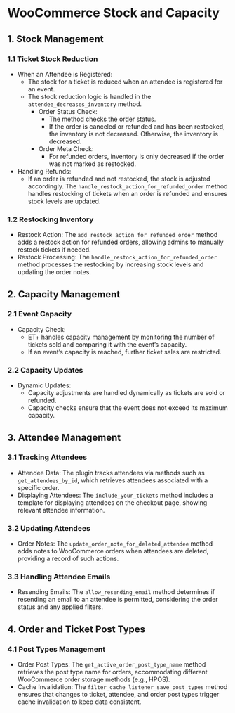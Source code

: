 # WooCommerce Stock and Capacity

## 1. Stock Management

### 1.1 Ticket Stock Reduction

- When an Attendee is Registered: 
  - The stock for a ticket is reduced when an attendee is registered for an event. 
  - The stock reduction logic is handled in the `attendee_decreases_inventory` method. 
    - Order Status Check: 
      - The method checks the order status. 
      - If the order is canceled or refunded and has been restocked, the inventory is not decreased. Otherwise, the inventory is decreased. 
    - Order Meta Check: 
      - For refunded orders, inventory is only decreased if the order was not marked as restocked. 
- Handling Refunds: 
  - If an order is refunded and not restocked, the stock is adjusted accordingly. The `handle_restock_action_for_refunded_order` method handles restocking of tickets when an order is refunded and ensures stock levels are updated.

### 1.2 Restocking Inventory

- Restock Action: The `add_restock_action_for_refunded_order` method adds a restock action for refunded orders, allowing admins to manually restock tickets if needed.
- Restock Processing: The `handle_restock_action_for_refunded_order` method processes the restocking by increasing stock levels and updating the order notes.

## 2. Capacity Management

### 2.1 Event Capacity

- Capacity Check: 
  - ET+ handles capacity management by monitoring the number of tickets sold and comparing it with the event’s capacity. 
  - If an event’s capacity is reached, further ticket sales are restricted.

### 2.2 Capacity Updates

- Dynamic Updates: 
  - Capacity adjustments are handled dynamically as tickets are sold or refunded. 
  - Capacity checks ensure that the event does not exceed its maximum capacity.

## 3. Attendee Management

### 3.1 Tracking Attendees

- Attendee Data: The plugin tracks attendees via methods such as `get_attendees_by_id`, which retrieves attendees associated with a specific order.
- Displaying Attendees: The `include_your_tickets` method includes a template for displaying attendees on the checkout page, showing relevant attendee information.

### 3.2 Updating Attendees

- Order Notes: The `update_order_note_for_deleted_attendee` method adds notes to WooCommerce orders when attendees are deleted, providing a record of such actions.

### 3.3 Handling Attendee Emails

- Resending Emails: The `allow_resending_email` method determines if resending an email to an attendee is permitted, considering the order status and any applied filters.

## 4. Order and Ticket Post Types

### 4.1 Post Types Management

- Order Post Types: The `get_active_order_post_type_name` method retrieves the post type name for orders, accommodating different WooCommerce order storage methods (e.g., HPOS).
- Cache Invalidation: The `filter_cache_listener_save_post_types` method ensures that changes to ticket, attendee, and order post types trigger cache invalidation to keep data consistent.
